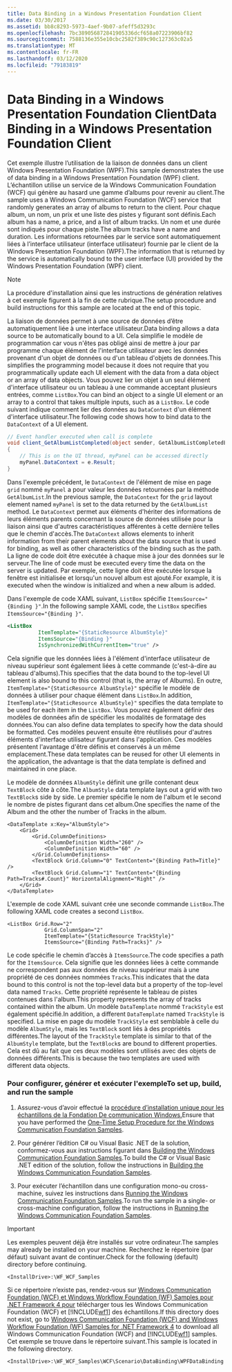 ```yaml
---
title: Data Binding in a Windows Presentation Foundation Client
ms.date: 03/30/2017
ms.assetid: bb8c8293-5973-4aef-9b07-afeff5d3293c
ms.openlocfilehash: 7bc389056872841905336dcf658a07223906bf82
ms.sourcegitcommit: 7588136e355e10cbc2582f389c90c127363c02a5
ms.translationtype: MT
ms.contentlocale: fr-FR
ms.lasthandoff: 03/12/2020
ms.locfileid: "79183819"
---
```

# <a name="data-binding-in-a-windows-presentation-foundation-client"></a><span data-ttu-id="61a5a-102">Data Binding in a Windows Presentation Foundation Client</span><span class="sxs-lookup"><span data-stu-id="61a5a-102">Data Binding in a Windows Presentation Foundation Client</span></span>
<span data-ttu-id="61a5a-103">Cet exemple illustre l’utilisation de la liaison de données dans un client Windows Presentation Foundation (WPF).</span><span class="sxs-lookup"><span data-stu-id="61a5a-103">This sample demonstrates the use of data binding in a Windows Presentation Foundation (WPF) client.</span></span> <span data-ttu-id="61a5a-104">L’échantillon utilise un service de la Windows Communication Foundation (WCF) qui génère au hasard une gamme d’albums pour revenir au client.</span><span class="sxs-lookup"><span data-stu-id="61a5a-104">The sample uses a Windows Communication Foundation (WCF) service that randomly generates an array of albums to return to the client.</span></span> <span data-ttu-id="61a5a-105">Pour chaque album, un nom, un prix et une liste des pistes y figurant sont définis.</span><span class="sxs-lookup"><span data-stu-id="61a5a-105">Each album has a name, a price, and a list of album tracks.</span></span> <span data-ttu-id="61a5a-106">Un nom et une durée sont indiqués pour chaque piste.</span><span class="sxs-lookup"><span data-stu-id="61a5a-106">The album tracks have a name and duration.</span></span> <span data-ttu-id="61a5a-107">Les informations retournées par le service sont automatiquement liées à l’interface utilisateur (interface utilisateur) fournie par le client de la Windows Presentation Foundation (WPF).</span><span class="sxs-lookup"><span data-stu-id="61a5a-107">The information that is returned by the service is automatically bound to the user interface (UI) provided by the Windows Presentation Foundation (WPF) client.</span></span>  
  
> [!NOTE]
> <span data-ttu-id="61a5a-108">La procédure d'installation ainsi que les instructions de génération relatives à cet exemple figurent à la fin de cette rubrique.</span><span class="sxs-lookup"><span data-stu-id="61a5a-108">The setup procedure and build instructions for this sample are located at the end of this topic.</span></span>  
  
 <span data-ttu-id="61a5a-109">La liaison de données permet à une source de données d’être automatiquement liée à une interface utilisateur.</span><span class="sxs-lookup"><span data-stu-id="61a5a-109">Data binding allows a data source to be automatically bound to a UI.</span></span> <span data-ttu-id="61a5a-110">Cela simplifie le modèle de programmation car vous n'êtes pas obligé ainsi de mettre à jour par programme chaque élément de l'interface utilisateur avec les données provenant d'un objet de données ou d'un tableau d'objets de données.</span><span class="sxs-lookup"><span data-stu-id="61a5a-110">This simplifies the programming model because it does not require that you programmatically update each UI element with the data from a data object or an array of data objects.</span></span> <span data-ttu-id="61a5a-111">Vous pouvez lier un objet à un seul élément d'interface utilisateur ou un tableau à une commande acceptant plusieurs entrées, comme `ListBox`.</span><span class="sxs-lookup"><span data-stu-id="61a5a-111">You can bind an object to a single UI element or an array to a control that takes multiple inputs, such as a `ListBox`.</span></span> <span data-ttu-id="61a5a-112">Le code suivant indique comment lier des données au `DataContext` d'un élément d'interface utilisateur.</span><span class="sxs-lookup"><span data-stu-id="61a5a-112">The following code shows how to bind data to the `DataContext` of a UI element.</span></span>  
  
```csharp  
// Event handler executed when call is complete  
void client_GetAlbumListCompleted(object sender, GetAlbumListCompletedEventArgs e)  
{  
    // This is on the UI thread, myPanel can be accessed directly  
    myPanel.DataContext = e.Result;
}  
```  
  
 <span data-ttu-id="61a5a-113">Dans l'exemple précédent, le `DataContext` de l'élément de mise en page `grid` nommé `myPanel` a pour valeur les données retournées par la méthode `GetAlbumList`.</span><span class="sxs-lookup"><span data-stu-id="61a5a-113">In the previous sample, the `DataContext` for the `grid` layout element named `myPanel` is set to the data returned by the `GetAlbumList` method.</span></span> <span data-ttu-id="61a5a-114">Le `DataContext` permet aux éléments d'hériter des informations de leurs éléments parents concernant la source de données utilisée pour la liaison ainsi que d'autres caractéristiques afférentes à cette dernière telles que le chemin d'accès.</span><span class="sxs-lookup"><span data-stu-id="61a5a-114">The `DataContext` allows elements to inherit information from their parent elements about the data source that is used for binding, as well as other characteristics of the binding such as the path.</span></span> <span data-ttu-id="61a5a-115">La ligne de code doit être exécutée à chaque mise à jour des données sur le serveur.</span><span class="sxs-lookup"><span data-stu-id="61a5a-115">The line of code must be executed every time the data on the server is updated.</span></span> <span data-ttu-id="61a5a-116">Par exemple, cette ligne doit être exécutée lorsque la fenêtre est initialisée et lorsqu'un nouvel album est ajouté.</span><span class="sxs-lookup"><span data-stu-id="61a5a-116">For example, it is executed when the window is initialized and when a new album is added.</span></span>  
  
 <span data-ttu-id="61a5a-117">Dans l'exemple de code XAML suivant, `ListBox` spécifie `ItemsSource="{Binding }"`.</span><span class="sxs-lookup"><span data-stu-id="61a5a-117">In the following sample XAML code, the `ListBox` specifies `ItemsSource="{Binding }"`.</span></span>  
  
```xml  
<ListBox
          ItemTemplate="{StaticResource AlbumStyle}"  
          ItemsSource="{Binding }"
          IsSynchronizedWithCurrentItem="true" />  
```  
  
 <span data-ttu-id="61a5a-118">Cela signifie que les données liées à l'élément d'interface utilisateur de niveau supérieur sont également liées à cette commande (c'est-à-dire au tableau d'albums).</span><span class="sxs-lookup"><span data-stu-id="61a5a-118">This specifies that the data bound to the top-level UI element is also bound to this control (that is, the array of Albums).</span></span> <span data-ttu-id="61a5a-119">En outre, `ItemTemplate="{StaticResource AlbumStyle}"` spécifie le modèle de données à utiliser pour chaque élément dans `ListBox`.</span><span class="sxs-lookup"><span data-stu-id="61a5a-119">In addition, `ItemTemplate="{StaticResource AlbumStyle}"` specifies the data template to be used for each item in the `ListBox`.</span></span> <span data-ttu-id="61a5a-120">Vous pouvez également définir des modèles de données afin de spécifier les modalités de formatage des données.</span><span class="sxs-lookup"><span data-stu-id="61a5a-120">You can also define data templates to specify how the data should be formatted.</span></span> <span data-ttu-id="61a5a-121">Ces modèles peuvent ensuite être réutilisés pour d'autres éléments d'interface utilisateur figurant dans l'application. Ces modèles présentent l'avantage d'être définis et conservés à un même emplacement.</span><span class="sxs-lookup"><span data-stu-id="61a5a-121">These data templates can be reused for other UI elements in the application, the advantage is that the data template is defined and maintained in one place.</span></span>  
  
 <span data-ttu-id="61a5a-122">Le modèle de données `AlbumStyle` définit une grille contenant deux `TextBlock` côte à côte.</span><span class="sxs-lookup"><span data-stu-id="61a5a-122">The `AlbumStyle` data template lays out a grid with two `TextBlock`s side by side.</span></span> <span data-ttu-id="61a5a-123">Le premier spécifie le nom de l'album et le second le nombre de pistes figurant dans cet album.</span><span class="sxs-lookup"><span data-stu-id="61a5a-123">One specifies the name of the Album and the other the number of Tracks in the album.</span></span>  
  
```xaml  
<DataTemplate x:Key="AlbumStyle">  
    <Grid>  
        <Grid.ColumnDefinitions>  
            <ColumnDefinition Width="260" />  
            <ColumnDefinition Width="60" />  
        </Grid.ColumnDefinitions>  
        <TextBlock Grid.Column="0" TextContent="{Binding Path=Title}" />  
        <TextBlock Grid.Column="1" TextContent="{Binding Path=Tracks#.Count}" HorizontalAlignment="Right" />  
    </Grid>  
</DataTemplate>  
```  
  
 <span data-ttu-id="61a5a-124">L'exemple de code XAML suivant crée une seconde commande `ListBox`.</span><span class="sxs-lookup"><span data-stu-id="61a5a-124">The following XAML code creates a second `ListBox`.</span></span>  
  
```xaml  
<ListBox Grid.Row="2"
            Grid.ColumnSpan="2"
            ItemTemplate="{StaticResource TrackStyle}"  
            ItemsSource="{Binding Path=Tracks}" />  
```  
  
 <span data-ttu-id="61a5a-125">Le code spécifie le chemin d’accès à `ItemsSource`.</span><span class="sxs-lookup"><span data-stu-id="61a5a-125">The code specifies a path for the `ItemsSource`.</span></span> <span data-ttu-id="61a5a-126">Cela signifie que les données liées à cette commande ne correspondent pas aux données de niveau supérieur mais à une propriété de ces données nommées `Tracks`.</span><span class="sxs-lookup"><span data-stu-id="61a5a-126">This indicates that the data bound to this control is not the top-level data but a property of the top-level data named `Tracks`.</span></span> <span data-ttu-id="61a5a-127">Cette propriété représente le tableau de pistes contenues dans l'album.</span><span class="sxs-lookup"><span data-stu-id="61a5a-127">This property represents the array of tracks contained within the album.</span></span> <span data-ttu-id="61a5a-128">Un modèle `DataTemplate` nommé `TrackStyle` est également spécifié.</span><span class="sxs-lookup"><span data-stu-id="61a5a-128">In addition, a different `DataTemplate` named `TrackStyle` is specified.</span></span> <span data-ttu-id="61a5a-129">La mise en page du modèle `TrackStyle` est semblable à celle du modèle `AlbumStyle`, mais les `TextBlock` sont liés à des propriétés différentes.</span><span class="sxs-lookup"><span data-stu-id="61a5a-129">The layout of the `TrackStyle` template is similar to that of the `AlbumStyle` template, but the `TextBlock`s are bound to different properties.</span></span> <span data-ttu-id="61a5a-130">Cela est dû au fait que ces deux modèles sont utilisés avec des objets de données différents.</span><span class="sxs-lookup"><span data-stu-id="61a5a-130">This is because the two templates are used with different data objects.</span></span>  
  
### <a name="to-set-up-build-and-run-the-sample"></a><span data-ttu-id="61a5a-131">Pour configurer, générer et exécuter l'exemple</span><span class="sxs-lookup"><span data-stu-id="61a5a-131">To set up, build, and run the sample</span></span>  
  
1. <span data-ttu-id="61a5a-132">Assurez-vous d’avoir effectué la [procédure d’installation unique pour les échantillons de la Fondation De communication Windows.](../../../../docs/framework/wcf/samples/one-time-setup-procedure-for-the-wcf-samples.md)</span><span class="sxs-lookup"><span data-stu-id="61a5a-132">Ensure that you have performed the [One-Time Setup Procedure for the Windows Communication Foundation Samples](../../../../docs/framework/wcf/samples/one-time-setup-procedure-for-the-wcf-samples.md).</span></span>  
  
2. <span data-ttu-id="61a5a-133">Pour générer l’édition C# ou Visual Basic .NET de la solution, conformez-vous aux instructions figurant dans [Building the Windows Communication Foundation Samples](../../../../docs/framework/wcf/samples/building-the-samples.md).</span><span class="sxs-lookup"><span data-stu-id="61a5a-133">To build the C# or Visual Basic .NET edition of the solution, follow the instructions in [Building the Windows Communication Foundation Samples](../../../../docs/framework/wcf/samples/building-the-samples.md).</span></span>  
  
3. <span data-ttu-id="61a5a-134">Pour exécuter l’échantillon dans une configuration mono-ou cross-machine, suivez les instructions dans [Running the Windows Communication Foundation Samples](../../../../docs/framework/wcf/samples/running-the-samples.md).</span><span class="sxs-lookup"><span data-stu-id="61a5a-134">To run the sample in a single- or cross-machine configuration, follow the instructions in [Running the Windows Communication Foundation Samples](../../../../docs/framework/wcf/samples/running-the-samples.md).</span></span>  
  
> [!IMPORTANT]
> <span data-ttu-id="61a5a-135">Les exemples peuvent déjà être installés sur votre ordinateur.</span><span class="sxs-lookup"><span data-stu-id="61a5a-135">The samples may already be installed on your machine.</span></span> <span data-ttu-id="61a5a-136">Recherchez le répertoire (par défaut) suivant avant de continuer.</span><span class="sxs-lookup"><span data-stu-id="61a5a-136">Check for the following (default) directory before continuing.</span></span>  
>
> `<InstallDrive>:\WF_WCF_Samples`  
>
> <span data-ttu-id="61a5a-137">Si ce répertoire n’existe pas, rendez-vous sur [Windows Communication Foundation (WCF) et Windows Workflow Foundation (WF) Samples pour .NET Framework 4 pour](https://www.microsoft.com/download/details.aspx?id=21459) télécharger tous les Windows Communication Foundation (WCF) et [!INCLUDE[wf1](../../../../includes/wf1-md.md)] des échantillons.</span><span class="sxs-lookup"><span data-stu-id="61a5a-137">If this directory does not exist, go to [Windows Communication Foundation (WCF) and Windows Workflow Foundation (WF) Samples for .NET Framework 4](https://www.microsoft.com/download/details.aspx?id=21459) to download all Windows Communication Foundation (WCF) and [!INCLUDE[wf1](../../../../includes/wf1-md.md)] samples.</span></span> <span data-ttu-id="61a5a-138">Cet exemple se trouve dans le répertoire suivant.</span><span class="sxs-lookup"><span data-stu-id="61a5a-138">This sample is located in the following directory.</span></span>  
>
> `<InstallDrive>:\WF_WCF_Samples\WCF\Scenario\DataBinding\WPFDataBinding`  
